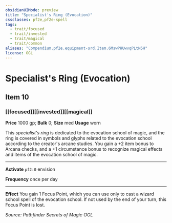 ```yaml
---
obsidianUIMode: preview
title: "Specialist's Ring (Evocation)"
cssclasses: pf2e,pf2e-spell
tags:
  - trait/focused
  - trait/invested
  - trait/magical
  - trait/common
aliases: "Compendium.pf2e.equipment-srd.Item.6MswPHUwvqPLtN5H"
license: OGL
---
```

# Specialist's Ring (Evocation)
## Item 10
### [[focused]][[invested]][[magical]]


**Price** 1000 gp; 
**Bulk** 0; **Size** med
**Usage** worn

This _specialist's ring_ is dedicated to the evocation school of magic, and the ring is covered in symbols and glyphs related to the evocation school according to the creator's arcane studies. You gain a +2 item bonus to Arcana checks, and a +1 circumstance bonus to recognize magical effects and items of the evocation school of magic.

* * *

**Activate** `pf2:0` envision

**Frequency** once per day

* * *

**Effect** You gain 1 Focus Point, which you can use only to cast a wizard school spell of the evocation school. If not used by the end of your turn, this Focus Point is lost.

*Source: Pathfinder Secrets of Magic*
*OGL*